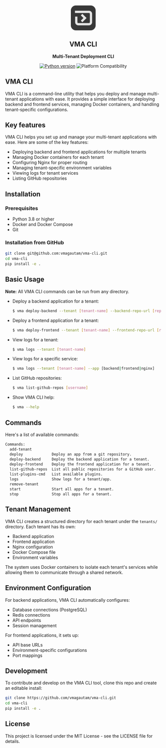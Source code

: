 <div align="center">

![Logo](resources/logo.png)

## VMA CLI
**Multi-Tenant Deployment CLI**

[![Python version](https://img.shields.io/badge/python-%3E=_3.8-green.svg)](https://www.python.org/downloads/)
![Platform Compatibility](https://img.shields.io/badge/platform-linux%20%7C%20macos-blue)

</div>

## VMA CLI

VMA CLI is a command-line utility that helps you deploy and manage multi-tenant applications with ease. It provides a simple interface for deploying backend and frontend services, managing Docker containers, and handling tenant-specific configurations.

## Key features

VMA CLI helps you set up and manage your multi-tenant applications with ease. Here are some of the key features:
- Deploying backend and frontend applications for multiple tenants
- Managing Docker containers for each tenant
- Configuring Nginx for proper routing
- Managing tenant-specific environment variables
- Viewing logs for tenant services
- Listing GitHub repositories

## Installation

### Prerequisites

- Python 3.8 or higher
- Docker and Docker Compose
- Git

### Installation from GitHub

```sh
git clone git@github.com:vmagautam/vma-cli.git
cd vma-cli
pip install -e .
```

## Basic Usage

**Note:** All VMA CLI commands can be run from any directory.

* Deploy a backend application for a tenant:

  ```sh
  $ vma deploy-backend --tenant [tenant-name] --backend-repo-url [repo-url] --backend-branch [branch]
  ```

* Deploy a frontend application for a tenant:

  ```sh
  $ vma deploy-frontend --tenant [tenant-name] --frontend-repo-url [repo-url] --frontend-branch [branch]
  ```

* View logs for a tenant:

  ```sh
  $ vma logs --tenant [tenant-name]
  ```

* View logs for a specific service:

  ```sh
  $ vma logs --tenant [tenant-name] --app [backend|frontend|nginx]
  ```

* List GitHub repositories:

  ```sh
  $ vma list-github-repos [username]
  ```

* Show VMA CLI help:

  ```sh
  $ vma --help
  ```

## Commands

Here's a list of available commands:

```
Commands:
  add-tenant
  deploy             Deploy an app from a git repository.
  deploy-backend     Deploy the backend application for a tenant.
  deploy-frontend    Deploy the frontend application for a tenant.
  list-github-repos  List all public repositories for a GitHub user.
  list-plugins-cmd   List available plugins.
  logs               Show logs for a tenant/app.
  remove-tenant
  start              Start all apps for a tenant.
  stop               Stop all apps for a tenant.
```

## Tenant Management

VMA CLI creates a structured directory for each tenant under the `tenants/` directory. Each tenant has its own:

- Backend application
- Frontend application
- Nginx configuration
- Docker Compose file
- Environment variables

The system uses Docker containers to isolate each tenant's services while allowing them to communicate through a shared network.

## Environment Configuration

For backend applications, VMA CLI automatically configures:
- Database connections (PostgreSQL)
- Redis connections
- API endpoints
- Session management

For frontend applications, it sets up:
- API base URLs
- Environment-specific configurations
- Port mappings

## Development

To contribute and develop on the VMA CLI tool, clone this repo and create an editable install:

```sh
git clone https://github.com/vmagautam/vma-cli.git
cd vma-cli
pip install -e .
```

## License

This project is licensed under the MIT License - see the LICENSE file for details.